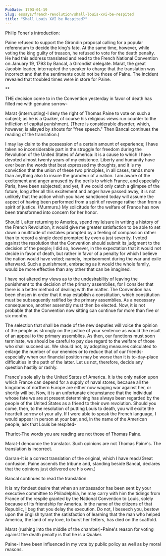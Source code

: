 ```yaml
---
PubDate: 1793-01-19
Slug: essays/french-revolution/shall-louis-xvi-be-respited
title: "Shall Louis XVI be Respited?"
---
```


   Philip Foner's introduction:

   Paine refused to support the Girondin proposal calling for a popular
   referendum to decide the king's fate. At the same time, however, while
   voting the king guilty of treason, he refused to vote for the death
   penalty. He had this address translated and read to the French National
   Convention on January 19, 1793 by Bancal, a Girondist delegate. Marat, the
   great Jacobin leader, interrupted the speaker to charge that the
   translation was incorrect and that the sentiments could not be those of
   Paine. The incident revealed that troubled times were in store for Paine.

   **

   THE decision come to in the Convention yesterday in favor of death has
   filled me with genuine sorrow-

   Marat {interrupting)-I deny the right of Thomas Paine to vote on such a
   subject; as he is a Quaker, of course his religious views run counter to
   the infliction of capital punishment. (There is considerable disorder,
   which, however, is allayed by shouts for "free speech." Then Bancal
   continues the reading of the translation.)

   I may lay claim to the possession of a certain amount of experience; I
   have taken no inconsiderable part in the struggle for freedom during the
   Revolution of the United States of America: it is a cause to which I have
   devoted almost twenty years of my existence. Liberty and humanity have
   ever been the words that best expressed my thoughts, and it is my
   conviction that the union of these two principles, in all cases, tends
   more than anything also to insure the grandeur of a nation. I am aware of
   the excitement and anger aroused by the perils to which France, and
   especially Paris, have been subjected; and yet, if we could only catch a
   glimpse of the future, long after all this excitement and anger have
   passed away, it is not unlikely that the action which you have sanctioned
   today will assume the aspect of having been performed from a spirit of
   revenge rather than from a spirit of justice. (Murmurs.) My solicitude for
   the welfare of France has now been transformed into concern for her honor.

   Should I, after returning to America, spend my leisure in writing a
   history of the French Revolution, it would give me greater satisfaction to
   be able to set down a multitude of mistakes prompted by a feeling of
   compassion rather than to record a single deed prompted by even a just
   severity. I voted against the resolution that the Convention should submit
   its judgment to the decision of the people; I did so, however, in the
   expectation that it would not decide in favor of death, but rather in
   favor of a penalty for which I believe the nation would have voted;
    namely, imprisonment during the war and exile afterward. Such a
   punishment, embracing as it would the whole family, would be more
   effective than any other that can be imagined.

   I have not altered my views as to the undesirability of leaving the
   punishment to the decision of the primary assemblies, for I consider that
   there is a better method of dealing with the matter. The Convention has
   been chosen in order that it may establish a constitution, which
   constitution must be subsequently ratified by the primary assemblies. As a
   necessary consequence, another assembly must then be elected. Now, it is
   not probable that the Convention now sitting can continue for more than
   five or six months.

   The selection that shall be made of the new deputies will voice the
   opinion of the people as strongly on the justice of your sentence as would
   the result of an appeal to the primary assemblies. As then, our functions
   must soon terminate, we should be careful to pay due regard to the welfare
   of those who shall succeed us. We should not, by adopting measures
   calculated to enlarge the number of our enemies or to reduce that of our
   friends-especially when our financial position may be worse than it is
   to-day-place difficulties in the path of the latter. Let us not,
   therefore, decide any question hastily or rashly.

   France's sole ally is the United States of America. It is the only nation
   upon which France can depend for a supply of naval stores, because all the
   kingdoms of northern Europe are either now waging war against her, or
   shortly will be. Now, it is an unfortunate circumstance that the
   individual whose fate we are at present determining has always been
   regarded by the people of the United States as a friend to their own
   revolution. Should you come, then, to the resolution of putting Louis to
   death, you will excite the heartfelt sorrow of your ally. If I were able
   to speak the French language, I would appear in person at your bar, and,
   in the name of the American people, ask that Louis be respited-

   Thuriot-The words you are reading are not those of Thomas Paine.

   Marat-I denounce the translator. Such opinions are not Thomas Paine's. The
   translation is incorrect.

   Garran-It is a correct translation of the original, which I have
   read.(Great confusion, Paine ascends the tribune and, standing beside
   Bancal, declares that the opinions just delivered are his own.)

   Bancal continues to read the translation:

   It is my fondest desire that when an ambassador has been sent by your
   executive committee to Philadelphia, he may carry with him the tidings
   from France of the respite granted by the National Convention to Louis,
   solely because of its friendship for America. In the name of the citizens
   of that Republic, I beg that you delay the execution. Do not, I beseech
   you, bestow upon the English tyrant the satisfaction of learning that the
   man who helped America, the land of my love, to burst her fetters, has
   died on the scaffold.

   Marat (rushing into the middle of the chamber)-Paine's reason for voting
   against the death penalty is that he is a Quaker.

   Paine-I have been influenced in my vote by public policy as well as by
   moral reasons.


